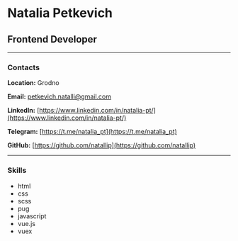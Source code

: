 # Natalia Petkevich

## Frontend Developer

---

### Contacts

**Location:** Grodno

**Email:** petkevich.natalli@gmail.com

**LinkedIn:** [https://www.linkedin.com/in/natalia-pt/](https://www.linkedin.com/in/natalia-pt/)

**Telegram:** [https://t.me/natalia_pt](https://t.me/natalia_pt)

**GitHub:** [https://github.com/natallip](https://github.com/natallip)

---

### Skills

- html
- css
- scss
- pug
- javascript
- vue.js
- vuex
